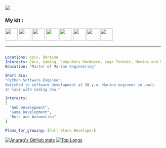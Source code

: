 <img src="https://capsule-render.vercel.app/api?type=waving&color=timeGradient&height=150&text=Hi,%20I'm%20Anton!&fontAlign=20&fontSize=40&fontAlignY=28&desc=[Python%20Software%20Developer]&descAlign=80&descAlignY=65"/>


<h3>My kit :</h3>
<div>
<img height="40" src="https://cdn.jsdelivr.net/gh/devicons/devicon/icons/python/python-original.svg"/>
<img height="40" src="https://cdn.jsdelivr.net/gh/devicons/devicon/icons/django/django-plain.svg" />
<img height="40" src="https://cdn.jsdelivr.net/gh/devicons/devicon/icons/fastapi/fastapi-plain.svg" />
<img height="40" src="https://cdn.jsdelivr.net/gh/devicons/devicon/icons/postgresql/postgresql-plain.svg" />
<img height="40" src="https://cdn.jsdelivr.net/gh/devicons/devicon/icons/html5/html5-plain-wordmark.svg" />
<img height="40" src="https://cdn.jsdelivr.net/gh/devicons/devicon/icons/css3/css3-plain-wordmark.svg" />
<img height="40" src="https://cdn.jsdelivr.net/gh/devicons/devicon/icons/javascript/javascript-plain.svg" />
<img height="40" src="https://cdn.jsdelivr.net/gh/devicons/devicon/icons/docker/docker-plain-wordmark.svg" />
          
</div>
<hr>

```yaml

Locations: Kyiv, Ukraine
Interests: Cars, Gaming, Computers Hardware, Lego Technic, Movies and Series.
Education: "Master of Marine Engineering"

Short Bio:
"Python Software Engineer.
Switched to software development at 30 y.o. Marine engineer in past.
In love with coding now."

Interests:
[
  "Web Development",
  "Game Development",
  "Bots and Automation"
]

Plans_for_growing: [Full Stack Developer]

```
[![Anurag's GitHub stats](https://github-readme-stats.vercel.app/api?username=antony-kosenko&show_icons=true&theme=tokyonight)](https://github.com/anuraghazra/github-readme-stats)
[![Top Langs](https://github-readme-stats.vercel.app/api/top-langs/?username=antony-kosenko)](https://github.com/anuraghazra/github-readme-stats)
